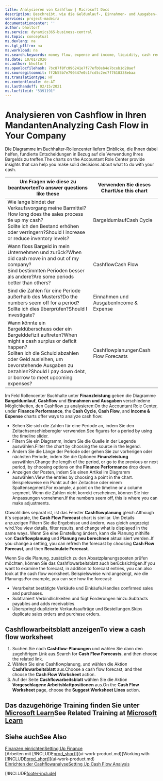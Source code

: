 ```yaml
---
title: Analysieren von Cashflow | Microsoft Docs
description: Beschreibt, wie die Geldumlauf-, Einnahmen- und Ausgaben-, Cash Flow- und Cashflow-Prognosediagramme verwendet werden, um vergangene und künftige Bargeldbewegungen im Unternehmen zu analysieren.
services: project-madeira
documentationcenter: ''
author: bholtorf
ms.service: dynamics365-business-central
ms.topic: conceptual
ms.devlang: na
ms.tgt_pltfrm: na
ms.workload: na
ms.search.keywords: money flow, expense and income, liquidity, cash receipts minus cash payments, Cartera
ms.date: 10/01/2020
ms.author: bholtorf
ms.openlocfilehash: 7bc87f8fc096241e7f77efb0eb4e7bceb1d28aef
ms.sourcegitcommit: ff2b55b7e790447e0c1fcd5c2ec7f7610338ebaa
ms.translationtype: HT
ms.contentlocale: de-AT
ms.lasthandoff: 02/15/2021
ms.locfileid: "5391191"
---
```

# <a name="analyzing-cash-flow-in-your-company"></a><span data-ttu-id="d60df-103">Analysieren von Cashflow in Ihren Mandanten</span><span class="sxs-lookup"><span data-stu-id="d60df-103">Analyzing Cash Flow in Your Company</span></span>
<span data-ttu-id="d60df-104">Die Diagramme im Buchhalter-Rollencenter liefern Einblicke, die Ihnen dabei helfen, fundierte Entscheidungen in Bezug auf die Verwendung Ihres Bargelds zu treffen.</span><span class="sxs-lookup"><span data-stu-id="d60df-104">The charts on the Accountant Role Center provide insights that can help you make solid decisions about what to do with your cash.</span></span>  

| <span data-ttu-id="d60df-105">Um Fragen wie diese zu beantworten</span><span class="sxs-lookup"><span data-stu-id="d60df-105">To answer questions like these</span></span> | <span data-ttu-id="d60df-106">Verwenden Sie dieses Chart</span><span class="sxs-lookup"><span data-stu-id="d60df-106">Use this chart</span></span> |
| --- | --- |
| <span data-ttu-id="d60df-107">Wie lange bindet der Verkaufsvorgang meine Barmittel?</span><span class="sxs-lookup"><span data-stu-id="d60df-107">How long does the sales process tie up my cash?</span></span></br> <span data-ttu-id="d60df-108">Sollte ich den Bestand erhöhen oder verringern?</span><span class="sxs-lookup"><span data-stu-id="d60df-108">Should I increase or reduce inventory levels?</span></span> |<span data-ttu-id="d60df-109">Bargeldumlauf</span><span class="sxs-lookup"><span data-stu-id="d60df-109">Cash Cycle</span></span> |
| <span data-ttu-id="d60df-110">Wann floss Bargeld in mein Unternehmen und zurück?</span><span class="sxs-lookup"><span data-stu-id="d60df-110">When did cash move in and out of my company?</span></span></br> <span data-ttu-id="d60df-111">Sind bestimmten Perioden besser als andere?</span><span class="sxs-lookup"><span data-stu-id="d60df-111">Are some periods better than others?</span></span> |<span data-ttu-id="d60df-112">Cashflow</span><span class="sxs-lookup"><span data-stu-id="d60df-112">Cash Flow</span></span> |
| <span data-ttu-id="d60df-113">Sind die Zahlen für eine Periode außerhalb des Musters?</span><span class="sxs-lookup"><span data-stu-id="d60df-113">Do the numbers seem off for a period?</span></span></br> <span data-ttu-id="d60df-114">Sollte ich dies überprüfen?</span><span class="sxs-lookup"><span data-stu-id="d60df-114">Should I investigate?</span></span> |<span data-ttu-id="d60df-115">Einnahmen und Ausgaben</span><span class="sxs-lookup"><span data-stu-id="d60df-115">Income & Expense</span></span> |
| <span data-ttu-id="d60df-116">Wann könnte ein Bargeldüberschuss oder ein Bargelddefizit auftreten?</span><span class="sxs-lookup"><span data-stu-id="d60df-116">When might a cash surplus or deficit happen?</span></span></br> <span data-ttu-id="d60df-117">Sollten ich die Schuld abzahlen oder Geld ausleihen, um bevorstehende Ausgaben zu bezahlen?</span><span class="sxs-lookup"><span data-stu-id="d60df-117">Should I pay down debt, or borrow to meet upcoming expenses?</span></span> |<span data-ttu-id="d60df-118">Cashflowplanungen</span><span class="sxs-lookup"><span data-stu-id="d60df-118">Cash Flow Forecasts</span></span> |

<span data-ttu-id="d60df-119">Im Feld Rollencenter Buchhalte unter **Finanzleistung** geben die Diagramme **Bargeldumlauf**, **Cashflow** und **Einnahmen und Ausgaben** verschiedene Möglichkeiten, den Cashflow zu analysieren:</span><span class="sxs-lookup"><span data-stu-id="d60df-119">On the Accountant Role Center, under **Finance Performance**, the **Cash Cycle**, **Cash Flow**, and **Income & Expense** charts offer ways to analyze cash flow:</span></span>  

* <span data-ttu-id="d60df-120">Sehen Sie sich die Zahlen für eine Periode an, indem Sie den Zeitachsenschieberegler verwenden.</span><span class="sxs-lookup"><span data-stu-id="d60df-120">See figures for a period by using the timeline slider.</span></span>  
* <span data-ttu-id="d60df-121">Filtern Sie ein Diagramm, indem Sie die Quelle in der Legende auswählen.</span><span class="sxs-lookup"><span data-stu-id="d60df-121">Filter the chart by choosing the source in the legend.</span></span>  
* <span data-ttu-id="d60df-122">Ändern Sie die Länge der Periode oder gehen Sie zur vorherigen oder nächsten Periode, indem Sie die Optionen  **Finanzleistung** auswählen.</span><span class="sxs-lookup"><span data-stu-id="d60df-122">Change the length of the period, or go to the previous or next period, by choosing options on the **Finance Performance** drop down.</span></span>  
* <span data-ttu-id="d60df-123">Anzeigen der Posten, indem Sie einen Artikel im Diagramm auswählen.</span><span class="sxs-lookup"><span data-stu-id="d60df-123">View the entries by choosing a point in the chart.</span></span> <span data-ttu-id="d60df-124">Beispielsweise ein Punkt auf der Zeitachse oder einem Spaltensegment.</span><span class="sxs-lookup"><span data-stu-id="d60df-124">For example, a point on the timeline or a column segment.</span></span> <span data-ttu-id="d60df-125">Wenn die Zahlen nicht korrekt erscheinen, können Sie hier Anpassungen vornehmen.</span><span class="sxs-lookup"><span data-stu-id="d60df-125">If the numbers seem off, this is where you can make adjustments.</span></span>  

<span data-ttu-id="d60df-126">Obwohl dies separat ist, ist das Fenster **Cashflowplanung** gleich.</span><span class="sxs-lookup"><span data-stu-id="d60df-126">Although it's separate, the **Cash Flow Forecast** chart is similar.</span></span> <span data-ttu-id="d60df-127">Um Details anzuzeigen Filtern Sie die Ergebnisse und ändern, was gleich angezeigt wird.</span><span class="sxs-lookup"><span data-stu-id="d60df-127">You view details, filter results, and change what is displayed in the same ways.</span></span> <span data-ttu-id="d60df-128">Wenn Sie eine Einstellung ändern, kann die Planung mithilfe von **Cashflowplanung** und **Planung neu berechnen** aktualisiert werden..</span><span class="sxs-lookup"><span data-stu-id="d60df-128">If you change a setting, you can refresh the forecast by choosing **Cash Flow Forecast**, and then **Recalculate Forecast**.</span></span>

<span data-ttu-id="d60df-129">Wenn Sie die Planung, zusätzlich zu den Absatzplanungsposten prüfen möchten, können Sie das Cashflowarbeitsblatt auch berücksichtigen.</span><span class="sxs-lookup"><span data-stu-id="d60df-129">If you want to examine the forecast, in addition to forecast entries, you can also look at the cash flow worksheet.</span></span> <span data-ttu-id="d60df-130">Beispielsweise wird angezeigt, wie die Planungs:</span><span class="sxs-lookup"><span data-stu-id="d60df-130">For example, you can see how the forecast:</span></span>

* <span data-ttu-id="d60df-131">Verarbeitet bestätigte Verkäufe und Einkäufe.</span><span class="sxs-lookup"><span data-stu-id="d60df-131">Handles confirmed sales and purchases.</span></span>  
* <span data-ttu-id="d60df-132">Subtrahiert Verbindlichkeiten und fügt Forderungen hinzu.</span><span class="sxs-lookup"><span data-stu-id="d60df-132">Subtracts payables and adds receivables.</span></span>  
* <span data-ttu-id="d60df-133">Überspringt duplizierte Verkaufsaufträge und Bestellungen.</span><span class="sxs-lookup"><span data-stu-id="d60df-133">Skips duplicate sales orders and purchase orders.</span></span>  

## <a name="to-view-a-cash-flow-worksheet"></a><span data-ttu-id="d60df-134">Cashflowarbeitsblatt anzeigen</span><span class="sxs-lookup"><span data-stu-id="d60df-134">To view a cash flow worksheet</span></span>
1. <span data-ttu-id="d60df-135">Suchen Sie nach **Cashflow-Planungen** und wählen Sie dann den zugehörigen Link aus.</span><span class="sxs-lookup"><span data-stu-id="d60df-135">Search for **Cash Flow Forecasts**, and then choose the related link.</span></span>  
2. <span data-ttu-id="d60df-136">Wählen Sie eine Cashflowplanung, und wählen die Aktion **Cashflowarbeitsblatt** aus.</span><span class="sxs-lookup"><span data-stu-id="d60df-136">Choose a cash flow forecast, and then choose the **Cash Flow Worksheet** action.</span></span>  
3. <span data-ttu-id="d60df-137">Auf der Seite **Cashflowarbeitsblatt** wählen Sie die Aktion **Vorgeschlagene Arbeitsblattpositionen** aus.</span><span class="sxs-lookup"><span data-stu-id="d60df-137">On the **Cash Flow Worksheet** page, choose the **Suggest Worksheet Lines** action.</span></span>  

## <a name="see-related-training-at-microsoft-learn"></a><span data-ttu-id="d60df-138">Das dazugehörige Training finden Sie unter [Microsoft Learn](/learn/modules/forecast-cash-flow-dynamics-365-business-central/index)</span><span class="sxs-lookup"><span data-stu-id="d60df-138">See Related Training at [Microsoft Learn](/learn/modules/forecast-cash-flow-dynamics-365-business-central/index)</span></span>

## <a name="see-also"></a><span data-ttu-id="d60df-139">Siehe auch</span><span class="sxs-lookup"><span data-stu-id="d60df-139">See Also</span></span>
[<span data-ttu-id="d60df-140">Finanzen einrichten</span><span class="sxs-lookup"><span data-stu-id="d60df-140">Setting Up Finance</span></span>](finance-setup-finance.md)  
<span data-ttu-id="d60df-141">[Arbeiten mit [!INCLUDE[prod_short](includes/prod_short.md)]](ui-work-product.md)</span><span class="sxs-lookup"><span data-stu-id="d60df-141">[Working with [!INCLUDE[prod_short](includes/prod_short.md)]](ui-work-product.md)</span></span>  
[<span data-ttu-id="d60df-142">Einrichten der Cashflowanalyse</span><span class="sxs-lookup"><span data-stu-id="d60df-142">Setting Up Cash Flow Analysis</span></span>](finance-setup-cash-flow-analyses.md)  


[!INCLUDE[footer-include](includes/footer-banner.md)]